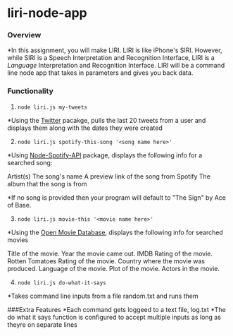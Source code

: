 # liri-node-app

### Overview

*In this assignment, you will make LIRI. LIRI is like iPhone's SIRI. However, while SIRI is a Speech Interpretation and Recognition Interface, LIRI is a _Language_ Interpretation and Recognition Interface. LIRI will be a command line node app that takes in parameters and gives you back data.

### Functionality

1. `node liri.js my-tweets`

*Using the [Twitter](https://www.npmjs.com/package/twitter) pacakge, pulls the last 20 tweets from a user and displays them along with the dates they were created

2. `node liri.js spotify-this-song '<song name here>'`

*Using [Node-Spotify-API](https://www.npmjs.com/package/node-spotify-api) package, displays the following info for a searched song: 

Artist(s)
The song's name
A preview link of the song from Spotify
The album that the song is from

*If no song is provided then your program will default to "The Sign" by Ace of Base.

3. `node liri.js movie-this '<movie name here>'`

*Using the [Open Movie Database](http://www.omdbapi.com/), displays the following info for searched movies

Title of the movie.
Year the movie came out.
IMDB Rating of the movie.
Rotten Tomatoes Rating of the movie.
Country where the movie was produced.
Language of the movie.
Plot of the movie.
Actors in the movie.

4. `node liri.js do-what-it-says`

*Takes command line inputs from a file random.txt and runs them

###Extra Features
*Each command gets loggeed to a text file, log.txt
*The do what it says function is configured to accept multiple inputs as long as theyre on separate lines
